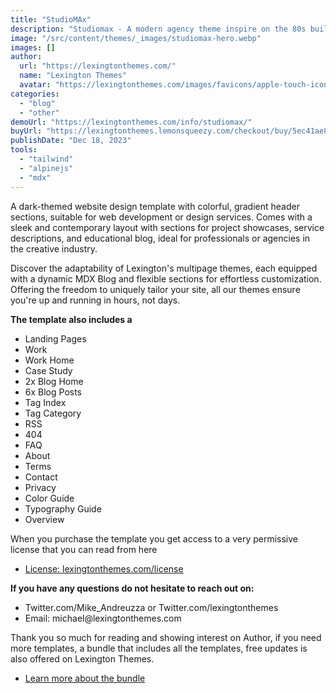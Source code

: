```yaml
---
title: "StudioMAx"
description: "Studiomax - A modern agency theme inspire on the 80s built with Astrojs and Talwind CSS for your agency"
image: "/src/content/themes/_images/studiomax-hero.webp"
images: []
author:
  url: "https://lexingtonthemes.com/"
  name: "Lexington Themes"
  avatar: "https://lexingtonthemes.com/images/favicons/apple-touch-icon.png"
categories:
  - "blog"
  - "other"
demoUrl: "https://lexingtonthemes.com/info/studiomax/"
buyUrl: "https://lexingtonthemes.lemonsqueezy.com/checkout/buy/5ec41ae8-e3c0-4400-aab3-7f5f6848d1f5?aff_ref=la8WR6MB"
publishDate: "Dec 18, 2023"
tools:
  - "tailwind"
  - "alpinejs"
  - "mdx"
---
```


A dark-themed website design template with colorful, gradient header sections, suitable for web development or design services. Comes with a sleek and contemporary layout with sections for project showcases, service descriptions, and educational blog, ideal for professionals or agencies in the creative industry.

Discover the adaptability of Lexington's multipage themes, each equipped with a dynamic MDX Blog and flexible sections for effortless customization. Offering the freedom to uniquely tailor your site, all our themes ensure you're up and running in hours, not days.

<p><strong>The template also includes a</strong></p>
<ul>
  <li>Landing Pages</li>
    <li>Work</li>
    <li>Work Home</li>
    <li>Case Study</li>
    <li>2x Blog Home</li>
    <li>6x Blog Posts</li>
    <li>Tag Index</li>
    <li>Tag Category</li>
    <li>RSS</li>
    <li>404</li>
    <li>FAQ</li>
    <li>About</li>
    <li>Terms</li>
    <li>Contact</li>
    <li>Privacy</li>
    <li>Color Guide</li>
    <li>Typography Guide</li>
    <li>Overview</li>
</ul>

<p>When you purchase the template you get access to a very permissive license that you can read from here</p>
<ul>
  <li><a href="https://lexingtonthemes.com/license/" rel="noopener noreferrer" target="_blank">License: lexingtonthemes.com/license</a></li>
</ul>
<p><strong>If you have any questions do not hesitate to reach out on:</strong></p>
<ul>
  <li>Twitter.com/Mike_Andreuzza or&nbsp;Twitter.com/lexingtonthemes</li>
  <li>Email: michael@lexingtonthemes.com</li>
</ul>
<p>Thank you so much for reading and showing interest on Author, if you need more templates, a bundle that includes all the templates, free updates is also offered on Lexington Themes.&nbsp;</p>
<ul>
  <li><a href="https://lexingtonthemes.com/pricing/" rel="noopener noreferrer" target="_blank">Learn more about the bundle</a></li>
</ul>
